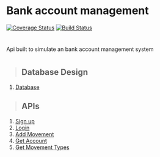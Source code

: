 # Bank account management
[![Coverage Status](https://coveralls.io/repos/github/MarceloSavian/bank_account_backend/badge.svg?branch=main)](https://coveralls.io/github/MarceloSavian/bank_account_backend?branch=main)
[![Build Status](https://travis-ci.com/MarceloSavian/bank_account_backend.svg?branch=main)](https://travis-ci.com/MarceloSavian/bank_account_backend)
#

Api built to simulate an bank account management system

#

> ## Database Design
1. [Database](./requirements/database/database.md)

> ## APIs
1. [Sign up](./requirements/auth/signup.md)
2. [Login](./requirements/auth/login.md)
3. [Add Movement](./requirements/movement/addMovement.md)
4. [Get Account](./requirements/account/getAccount.md)
5. [Get Movement Types](./requirements/movementTypes/getMovementTypes.md)